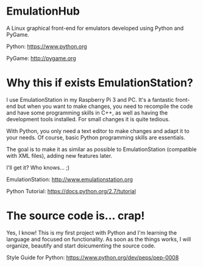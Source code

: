 # EmulationHub

A Linux graphical front-end for emulators developed using Python and PyGame.

Python: https://www.python.org

PyGame: http://pygame.org

# Why this if exists EmulationStation?

I use EmulationStation in my Raspberry Pi 3 and PC. It's a fantastic front-end but when you want to make changes, you need to recompile the code and have some programming skills in C++, as well as having the development tools installed. For small changes it is quite tedious.

With Python, you only need a text editor to make changes and adapt it to your needs. Of course, basic Python programming skills are essentials.

The goal is to make it as similar as possible to EmulationStation (compatible with XML files), adding new features later.

I'll get it? Who knows... ;)

EmulationStation: http://www.emulationstation.org

Python Tutorial: https://docs.python.org/2.7/tutorial

# The source code is... crap!

Yes, I know! This is my first project with Python and I'm learning the language and focused on functionality. As soon as the things works, I will organize, beautify and start doicumenting the source code.

Style Guide for Python: https://www.python.org/dev/peps/pep-0008

